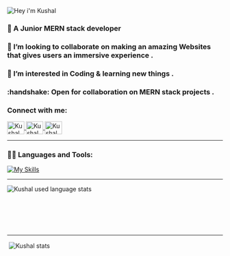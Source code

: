 <!---
Kushal1402/Kushal1402 is a ✨ special ✨ repository because its `README.md` (this file) appears on your GitHub profile.
You can click the Preview link to take a look at your changes.
--->

<img src="https://readme-typing-svg.herokuapp.com?font=Architects+Daughter&color=0099ff&size=25&center=false&lines=Hey+i'm+Kushal;" alt="Hey i'm Kushal"/>
<h3>🌱 A Junior <bold>MERN</bold> stack developer</h3>
<h3>💞️ I’m looking to collaborate on making an amazing Websites that gives users an immersive experience .</h3>
<h3>👀 I’m interested in Coding & learning new things .</h3>
<h3> :handshake: Open for collaboration on MERN stack projects .</h3>

<h3>Connect with me:</h3>
<p>
  <a href="https://www.linkedin.com/in/kushaldoshi1402" target="blank">
    <img align="center" src="https://raw.githubusercontent.com/rahuldkjain/github-profile-readme-generator/master/src/images/icons/Social/linked-in-alt.svg" alt="Kushal LinkedIn" height="30" width="40" />
  </a>
  <a href="https://instagram.com/kushal2468" target="blank">
    <img align="center" src="https://raw.githubusercontent.com/rahuldkjain/github-profile-readme-generator/master/src/images/icons/Social/instagram.svg" alt="Kushal Instagram" height="30" width="40" />
  </a>
  
  <a href="mailto:kushalhemant2003@gmail.com" target="blank">
    <img align="center" src="https://devicons.railway.app/i/maildev.svg" alt="Kushal Instagram" height="30" width="40" />
  </a>
</p> <hr>

<h3 align="left">👨‍💻  Languages and Tools:</h3>

[![My Skills](https://skillicons.dev/icons?i=c,html,css,js,bootstrap,tailwindcss,sass,materialui,mongodb,express,react,nodejs,babel,redux,firebase,postman,python,github,gitlab,linux,vscode)](https://github.com/Kushal1402)

<hr>

<p><img align="left" src="https://github-readme-stats.vercel.app/api/top-langs?username=Kushal1402&show_icons=true&locale=en&layout=compact" alt="Kushal used language stats"/>
</p>
<br>
<br><br><br><br><br>
<hr>

<p>&nbsp;<img align="center" src="https://github-readme-stats.vercel.app/api?username=Kushal1402&show_icons=true&locale=en" alt="Kushal stats" /></p>
